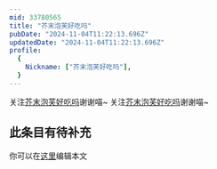 ```yaml
---
mid: 33780565
title: "芥末泡芙好吃吗"
pubDate: "2024-11-04T11:22:13.696Z"
updatedDate: "2024-11-04T11:22:13.696Z"
profile:
  {
    Nickname: ["芥末泡芙好吃吗"],
  }
---
```


关注[芥末泡芙好吃吗](https://space.bilibili.com/33780565)谢谢喵~ 关注[芥末泡芙好吃吗](https://space.bilibili.com/33780565)谢谢喵~

## 此条目有待补充
你可以在[这里](https://github.com/Yuhanawa/VTuber.ICU/edit/master/src/content/v/芥末泡芙好吃吗/index.md)编辑本文
